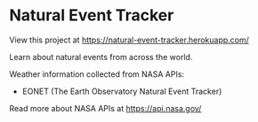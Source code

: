 # Natural Event Tracker

View this project at https://natural-event-tracker.herokuapp.com/

Learn about natural events from across the world.

Weather information collected from NASA APIs:
-   EONET (The Earth Observatory Natural Event Tracker)

Read more about NASA APIs at https://api.nasa.gov/
